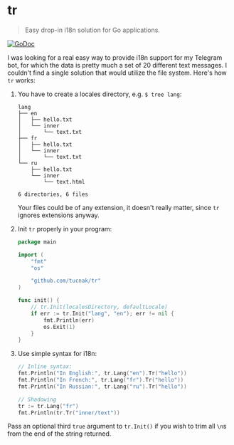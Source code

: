# tr
> Easy drop-in i18n solution for Go applications.

[![GoDoc](https://godoc.org/github.com/tucnak/tr?status.svg)](https://godoc.org/github.com/tucnak/tr)

I was looking for a real easy way to provide i18n support for my Telegram
bot, for which the data is pretty much a set of 20 different text messages.
I couldn't find a single solution that would utilize the file system.
Here's how `tr` works:

1. You have to create a locales directory, e.g. `$ tree lang`:
   ```
   lang
   ├── en
   │   ├── hello.txt
   │   └── inner
   │       └── text.txt
   ├── fr
   │   ├── hello.txt
   │   └── inner
   │       └── text.txt
   └── ru
       ├── hello.txt
       └── inner
           └── text.html

   6 directories, 6 files
   ```

   Your files could be of any extension, it doesn't really matter,
   since `tr` ignores extensions anyway.

2. Init `tr` properly in your program:
    ```go
	package main

	import (
		"fmt"
		"os"

		"github.com/tucnak/tr"
	)

	func init() {
		// tr.Init(localesDirectory, defaultLocale)
		if err := tr.Init("lang", "en"); err != nil {
			fmt.Println(err)
			os.Exit(1)
		}
	}
    ```

3. Use simple syntax for i18n:
	```go
    // Inline syntax:
	fmt.Println("In English:", tr.Lang("en").Tr("hello"))
	fmt.Println("In French:", tr.Lang("fr").Tr("hello"))
	fmt.Println("In Russian:", tr.Lang("ru").Tr("hello"))

	// Shadowing
	tr := tr.Lang("fr")
	fmt.Println(tr.Tr("inner/text"))
	```

Pass an optional third `true` argument to `tr.Init()` if you wish
to trim all `\n`s from the end of the string returned.
